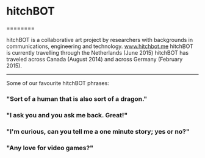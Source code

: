 # hitchBOT #
========

hitchBOT is a collaborative art project by researchers with backgrounds in communications, engineering and technology. www.hitchbot.me
hitchBOT is currently travelling through the Netherlands (June 2015)
hitchBOT has traveled across Canada (August 2014) and across Germany (February 2015).

------

Some of our favourite hitchBOT phrases:

### "Sort of a human that is also sort of a dragon." ###

### "I ask you and you ask me back. Great!" ###

### "I'm curious, can you tell me a one minute story; yes or no?" ###

### "Any love for video games?" ###
